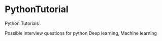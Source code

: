 # PythonTutorial
Python Tutorials

Possible interview questions for python Deep learning, Machine learning

